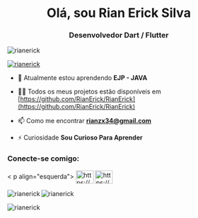 <h1 align="center">Olá, sou Rian Erick Silva</h1>
<h3 align="center">Desenvolvedor Dart / Flutter</h3>

<p align="left"> <img src="https:/ /komarev.com/ghpvc/?username=rianerick&label=Profile%20views&color=0e75b6&style=flat" alt="rianerick" /> </p>

<p align="left"> <a href="https://github. com/ryo-ma/github-profile-trophy"><img src="https://github-profile-trophy.vercel.app/?username=rianerick" alt="rianerick" /></a> </ p>

- 🌱 Atualmente estou aprendendo **EJP - JAVA**

- 👨‍💻 Todos os meus projetos estão disponíveis em [https://github.com/RianErick/RianErick](https://github.com/RianErick/RianErick)

- 📫 Como me encontrar **rianzx34@gmail.com**

- ⚡ Curiosidade **Sou Curioso Para Aprender**

<h3 align="left">Conecte-se comigo:</h3>
< p align="esquerda">
<a href="https://linkedin.com/in/https://www.linkedin.com/in/rianerick" target="blank"><img align="center" src="https://raw .githubusercontent.com/rahuldkjain/github-profile-readme-generator/master/src/images/icons/Social/linked-in-alt.svg" alt="https://www.linkedin.com/in/rianerick" height="30" width="40" /></a>
<a href="https://instagram.com/https://www.instagram.com/riansvann/" target="blank"><img align="center" src="https://raw.githubusercontent.com/rahuldkjain/github-profile-readme-generator/master/src/images/icons/Social/instagram.svg" alt="https://www .instagram.com/riansvann/" height="30" width="40" /></a>
</p>

<p><img align="left" src="https://github-readme-stats.vercel.app/api/top-langs?username=rianerick&show_icons=true&locale=en&layout=compact" alt="rianerick" /></p>

<p> <img align="center" src="https://github-readme-stats.vercel.app/api?username=rianerick&show_icons=true&locale=en" alt="rianerick" /></p>

<p><img align="center" src="https://github-readme-streak-stats.herokuapp.com/?user=rianerick&" alt="rianerick" /></p>


  



